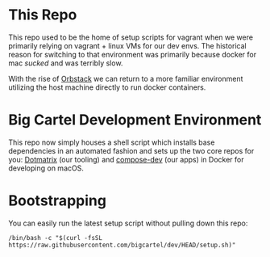 # This Repo
This repo used to be the home of setup scripts for vagrant when we were primarily relying on vagrant + linux VMs for our dev envs. The historical reason for switching to that environment was primarily because docker for mac _sucked_ and was terribly slow.

With the rise of [Orbstack](https://orbstack.dev) we can return to a more familiar environment utilizing the host machine directly to run docker containers.

# Big Cartel Development Environment

This repo now simply houses a shell script which installs base dependencies in an automated fashion and sets up the two core repos for you:
[Dotmatrix](https://github.com/bigcartel/dotmatrix) (our tooling) and
[compose-dev](https://github.com/bigcartel/compose-dev) (our apps) in Docker for developing on macOS.

# Bootstrapping

You can easily run the latest setup script without pulling down this repo:
```
/bin/bash -c "$(curl -fsSL https://raw.githubusercontent.com/bigcartel/dev/HEAD/setup.sh)"
```